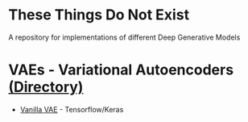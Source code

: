 # These Things Do Not Exist
A repository for implementations of different Deep Generative Models

# VAEs - Variational Autoencoders [(Directory)](https://github.com/ArianAmani/TheseThingsDoNotExist/tree/main/VAEs)
- [Vanilla VAE](https://github.com/ArianAmani/TheseThingsDoNotExist/tree/main/VAEs/Vanilla_VAE) - Tensorflow/Keras
